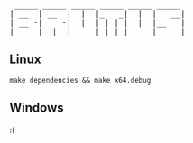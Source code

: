 <pre>
 _____ _____ _____ _____ _____ _____ 
| __  | __  |  |  |_   _|  |  |   __|
| __ -|    -|  |  | | | |  |  |__   |
|_____|__|__|_____| |_| |_____|_____|
</pre>

Linux
-------------
`make dependencies && make x64.debug`

Windows
-------------
:(